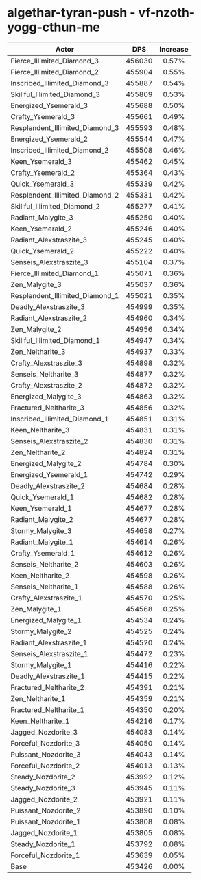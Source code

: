 # algethar-tyran-push - vf-nzoth-yogg-cthun-me
| Actor | DPS | Increase |
|---|:---:|:---:|
|Fierce_Illimited_Diamond_3|456030|0.57%|
|Fierce_Illimited_Diamond_2|455904|0.55%|
|Inscribed_Illimited_Diamond_3|455887|0.54%|
|Skillful_Illimited_Diamond_3|455809|0.53%|
|Energized_Ysemerald_3|455688|0.50%|
|Crafty_Ysemerald_3|455661|0.49%|
|Resplendent_Illimited_Diamond_3|455593|0.48%|
|Energized_Ysemerald_2|455544|0.47%|
|Inscribed_Illimited_Diamond_2|455508|0.46%|
|Keen_Ysemerald_3|455462|0.45%|
|Crafty_Ysemerald_2|455364|0.43%|
|Quick_Ysemerald_3|455339|0.42%|
|Resplendent_Illimited_Diamond_2|455331|0.42%|
|Skillful_Illimited_Diamond_2|455277|0.41%|
|Radiant_Malygite_3|455250|0.40%|
|Keen_Ysemerald_2|455246|0.40%|
|Radiant_Alexstraszite_3|455245|0.40%|
|Quick_Ysemerald_2|455222|0.40%|
|Senseis_Alexstraszite_3|455104|0.37%|
|Fierce_Illimited_Diamond_1|455071|0.36%|
|Zen_Malygite_3|455037|0.36%|
|Resplendent_Illimited_Diamond_1|455021|0.35%|
|Deadly_Alexstraszite_3|454999|0.35%|
|Radiant_Alexstraszite_2|454960|0.34%|
|Zen_Malygite_2|454956|0.34%|
|Skillful_Illimited_Diamond_1|454947|0.34%|
|Zen_Neltharite_3|454937|0.33%|
|Crafty_Alexstraszite_3|454898|0.32%|
|Senseis_Neltharite_3|454877|0.32%|
|Crafty_Alexstraszite_2|454872|0.32%|
|Energized_Malygite_3|454863|0.32%|
|Fractured_Neltharite_3|454856|0.32%|
|Inscribed_Illimited_Diamond_1|454851|0.31%|
|Keen_Neltharite_3|454831|0.31%|
|Senseis_Alexstraszite_2|454830|0.31%|
|Zen_Neltharite_2|454824|0.31%|
|Energized_Malygite_2|454784|0.30%|
|Energized_Ysemerald_1|454742|0.29%|
|Deadly_Alexstraszite_2|454684|0.28%|
|Quick_Ysemerald_1|454682|0.28%|
|Keen_Ysemerald_1|454677|0.28%|
|Radiant_Malygite_2|454677|0.28%|
|Stormy_Malygite_3|454658|0.27%|
|Radiant_Malygite_1|454614|0.26%|
|Crafty_Ysemerald_1|454612|0.26%|
|Senseis_Neltharite_2|454603|0.26%|
|Keen_Neltharite_2|454598|0.26%|
|Senseis_Neltharite_1|454588|0.26%|
|Crafty_Alexstraszite_1|454570|0.25%|
|Zen_Malygite_1|454568|0.25%|
|Energized_Malygite_1|454534|0.24%|
|Stormy_Malygite_2|454525|0.24%|
|Radiant_Alexstraszite_1|454520|0.24%|
|Senseis_Alexstraszite_1|454472|0.23%|
|Stormy_Malygite_1|454416|0.22%|
|Deadly_Alexstraszite_1|454415|0.22%|
|Fractured_Neltharite_2|454391|0.21%|
|Zen_Neltharite_1|454359|0.21%|
|Fractured_Neltharite_1|454350|0.20%|
|Keen_Neltharite_1|454216|0.17%|
|Jagged_Nozdorite_3|454083|0.14%|
|Forceful_Nozdorite_3|454050|0.14%|
|Puissant_Nozdorite_3|454043|0.14%|
|Forceful_Nozdorite_2|454013|0.13%|
|Steady_Nozdorite_2|453992|0.12%|
|Steady_Nozdorite_3|453945|0.11%|
|Jagged_Nozdorite_2|453921|0.11%|
|Puissant_Nozdorite_2|453890|0.10%|
|Puissant_Nozdorite_1|453808|0.08%|
|Jagged_Nozdorite_1|453805|0.08%|
|Steady_Nozdorite_1|453792|0.08%|
|Forceful_Nozdorite_1|453639|0.05%|
|Base|453426|0.00%|
